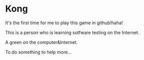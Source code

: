 # Kong
It's the first time for me to play this game in github!haha!

This is a person who is learning sotfware testing on the Internet.

A green on the computer&Internet.

To do something to help more...
